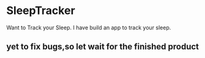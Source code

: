 # SleepTracker
Want to Track your Sleep.
I have build an app to track your sleep.
## yet to fix bugs,so let wait for the finished product

